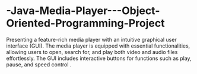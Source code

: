 # -Java-Media-Player---Object-Oriented-Programming-Project
Presenting a feature-rich media player with an intuitive graphical user interface (GUI). The media player is equipped with essential functionalities, allowing users to open, search for, and play both video and audio files effortlessly. The GUI includes interactive buttons for functions such as play, pause, and speed control .
